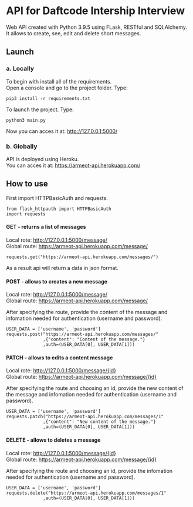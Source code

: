 # API for Daftcode Intership Interview
Web API created with Python 3.9.5 using FLask, RESTful and SQLAlchemy.  
It allows to create, see, edit and delete short messages.

## Launch
### a. Locally
To begin with install all of the requirements.  
Open a console and go to the project folder. Type:
```
pip3 install -r requirements.txt
```
To launch the project. Type:
```
python3 main.py
```
Now you can acces it at:  http://127.0.0.1:5000/  
### b. Globally
API is deployed using Heroku.  
You can acces it at: https://armeot-api.herokuapp.com/

## How to use
First import HTTPBasicAuth and requests.
```
from flask_httpauth import HTTPBasicAuth
import requests
```

#### GET - returns a list of messages  
Local rote: http://127.0.0.1:5000/message/  
Global route: https://armeot-api.herokuapp.com/message/
```
requests.get("https://armeot-api.herokuapp.com/messages/")
```
As a result api will return a data in json format.

#### POST - allows to creates a new message  
Local rote: http://127.0.0.1:5000/message/  
Global route: https://armeot-api.herokuapp.com/message/  
  
After specifying the route, provide the content of the message and infomation needed for authentication (username and password).
```
USER_DATA = ['username', 'password']
requests.post("https://armeot-api.herokuapp.com/messages/"
              ,{"content": "Content of the message."}
              ,auth=(USER_DATA[0], USER_DATA[1]))
```

#### PATCH - allows to edits a content message
Local rote: http://127.0.0.1:5000/message/{id}  
Global route: https://armeot-api.herokuapp.com/message/{id}  
  
After specifying the route and choosing an id, provide the new content of the message and infomation needed for authentication (username and password).
```
USER_DATA = ['username', 'password']
requests.patch("https://armeot-api.herokuapp.com/messages/1"
              ,{"content": "New content of the message."}
              ,auth=(USER_DATA[0], USER_DATA[1]))
```

#### DELETE - allows to deletes a message
Local rote: http://127.0.0.1:5000/message/{id}  
Global route: https://armeot-api.herokuapp.com/message/{id}  
  
After specifying the route and choosing an id, provide the infomation needed for authentication (username and password).
```
USER_DATA = ['username', 'password']
requests.delete("https://armeot-api.herokuapp.com/messages/1"
              ,auth=(USER_DATA[0], USER_DATA[1]))
```
